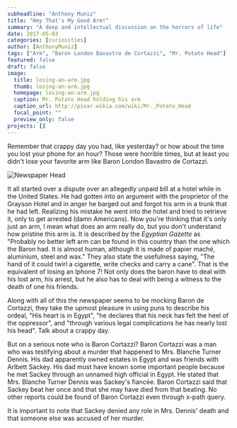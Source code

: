 ```yaml
---
subheadline: "Anthony Muniz"
title: "Hey That's My Good Arm!"
summary: "A deep and intellectual discussion on the horrors of life"
date: 2017-05-03
categories: [curiosities]
author: [AnthonyMuniz]
tags: ["Arm", "Baron London Bavastro de Cortazzi", "Mr. Potato Head"]
featured: false
draft: false
image:
  title: losing-an-arm.jpg
  thumb: losing-an-arm.jpg
  homepage: losing-an-arm.jpg
  caption: Mr. Potato Head holding his arm
  caption_url: http://pixar.wikia.com/wiki/Mr._Potato_Head
  focal_point: ""
  preview_only: false
projects: []
---
```

Remember that crappy day you had, like yesterday? or how about the time you lost your phone for an hour? Those were horrible times, but at least you didn't lose your favorite arm like Baron London Bavastro de Cortazzi.

![Newspaper Head](Baron's-Arm.png)

It all started over a dispute over an allegedly unpaid bill at a hotel while in the United States. He had gotten into an argument with the proprietor of the Grayson Hotel and in anger he barged out and forgot his arm in a trunk that he had left. Realizing his mistake he went into the hotel and tried to retrieve it, only to get arrested (damn Americans). Now you're thinking that it's only just an arm, I mean what does an arm really do, but you don't understand how pristine this arm is. It is described by the *Egyptian Gazette* as "Probably no better left arm can be found in this country than the one which the Baron had. It is almost human, although it is made of papier maché, aluminium, steel and wax." They also state the usefulness saying, "The hand of it could twirl a cigarette, write checks and carry a cane". That is the equivalent of losing an Iphone 7! Not only does the baron have to deal with his lost arm, his arrest, but he also has to deal with being a witness to the death of one his friends.

Along with all of this the newspaper seems to be mocking Baron de Cortazzi, they take the upmost pleasure in using puns to describe his ordeal, "His heart is in Egypt", "he declares that his neck has felt the heel of the oppressor", and "through various legal complications he has nearly lost his head". Talk about a crappy day.

But on a serious note who is Baron Cortazzi? Baron Cortazzi was a man who was testifying about a murder that happened to Mrs. Blanche Turner Dennis. His dad apparently owned estates in Egypt and was friends with Arlbett Sackey. His dad must have known some important people because he met Sackey through an unnamed high official in Egypt. He stated that Mrs. Blanche Turner Dennis was Sackey's fiancée. Baron Cortazzi said that Sackey beat her once and that she may have died from that beating. No other reports could be found of Baron Cortazzi even through x-path query.

It is important to note that Sackey denied any role in Mrs. Dennis' death and that someone else was accused of her murder.
